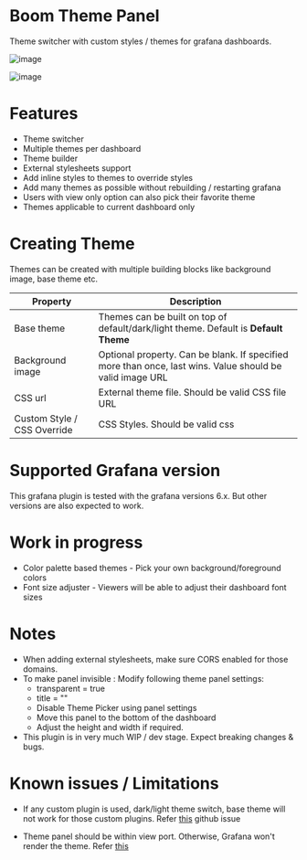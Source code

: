 # Boom Theme Panel

Theme switcher with custom styles / themes for grafana dashboards.

![image](https://user-images.githubusercontent.com/153843/99795058-0e60b280-2b23-11eb-88fb-fa673a6111ea.png)

![image](https://user-images.githubusercontent.com/153843/99795201-45cf5f00-2b23-11eb-8da7-e6dcb4383c7f.png)


# Features

- Theme switcher
- Multiple themes per dashboard
- Theme builder
- External stylesheets support
- Add inline styles to themes to override styles
- Add many themes as possible without rebuilding / restarting grafana
- Users with view only option can also pick their favorite theme
- Themes applicable to current dashboard only

# Creating Theme

Themes can be created with multiple building blocks like background image, base theme etc.

| Property                    | Description                                                                                              |
| --------------------------- | -------------------------------------------------------------------------------------------------------- |
| Base theme                  | Themes can be built on top of default/dark/light theme. Default is **Default Theme**                     |
| Background image            | Optional property. Can be blank. If specified more than once, last wins. Value should be valid image URL |
| CSS url                     | External theme file. Should be valid CSS file URL                                                        |
| Custom Style / CSS Override | CSS Styles. Should be valid css                                                                          |

# Supported Grafana version

This grafana plugin is tested with the grafana versions 6.x. But other versions are also expected to work.

# Work in progress

* Color palette based themes - Pick your own background/foreground colors
* Font size adjuster - Viewers will be able to adjust their dashboard font sizes

# Notes

- When adding external stylesheets, make sure CORS enabled for those domains.
- To make panel invisible : Modify following theme panel settings:
  - transparent = true
  - title = ""
  - Disable Theme Picker using panel settings
  - Move this panel to the bottom of the dashboard
  - Adjust the height and width if required.
- This plugin is in very much WIP / dev stage. Expect breaking changes & bugs.

# Known issues / Limitations

- If any custom plugin is used, dark/light theme switch, base theme will not work for those custom plugins. Refer [this](https://github.com/yesoreyeram/yesoreyeram-boomtheme-panel/issues/3) github issue

- Theme panel should be within view port. Otherwise, Grafana won't render the theme. Refer [this](https://github.com/yesoreyeram/yesoreyeram-boomtheme-panel/issues/17)
